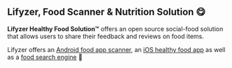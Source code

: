 ## Lifyzer, Food Scanner & Nutrition Solution 😋

**Lifyzer Healthy Food Solution™** offers an open source social-food solution that allows users to share their feedback and reviews on food items.

Lifyzer offers an [Android food app scanner](https://github.com/Lifyzer/Food-Scanner-Android-App), an [iOS healthy food app](https://github.com/Lifyzer/Food-Scanner-Swift-App) as well as a [food search engine](https://github.com/Lifyzer/FoodCMS) 🥦
